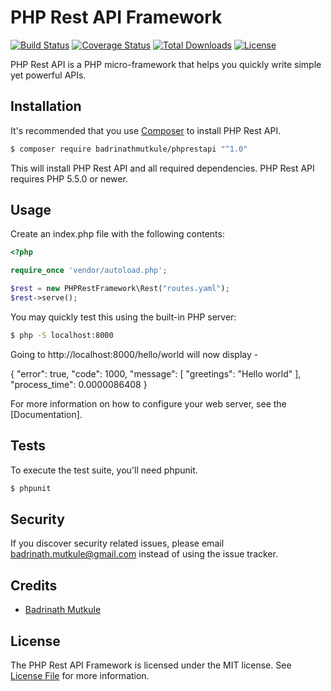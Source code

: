 # PHP Rest API Framework

[![Build Status](https://travis-ci.org/badrinathmutkule/phprestapi.svg?branch=1.x)](https://travis-ci.org/badrinathmutkule/phprestapi)
[![Coverage Status](https://coveralls.io/repos/github/badrinathmutkule/phprestapi/badge.svg?branch=3.x)](https://coveralls.io/github/badrinathmutkule/phprestapi?branch=1.x)
[![Total Downloads](https://poser.pugx.org/badrinathmutkule/phprestapi/downloads)](https://packagist.org/packages/badrinathmutkule/phprestapi)
[![License](https://poser.pugx.org/badrinathmutkule/phprestapi/license)](https://packagist.org/packages/badrinathmutkule/phprestapi)

PHP Rest API is a PHP micro-framework that helps you quickly write simple yet powerful APIs.

## Installation

It's recommended that you use [Composer](https://getcomposer.org/) to install PHP Rest API.

```bash
$ composer require badrinathmutkule/phprestapi "^1.0"
```

This will install PHP Rest API and all required dependencies. PHP Rest API requires PHP 5.5.0 or newer.

## Usage

Create an index.php file with the following contents:

```php
<?php

require_once 'vendor/autoload.php';

$rest = new PHPRestFramework\Rest("routes.yaml");
$rest->serve();

```



You may quickly test this using the built-in PHP server:
```bash
$ php -S localhost:8000
```

Going to http://localhost:8000/hello/world will now display -

{
    "error": true,
    "code": 1000,
    "message": [
    "greetings": "Hello world"
    ],
    "process_time": 0.0000086408
}

For more information on how to configure your web server, see the [Documentation].

## Tests

To execute the test suite, you'll need phpunit.

```bash
$ phpunit
```

## Security

If you discover security related issues, please email badrinath.mutkule@gmail.com instead of using the issue tracker.

## Credits

- [Badrinath Mutkule](https://github.com/badrinathmutkule)

## License

The PHP Rest API Framework is licensed under the MIT license. See [License File](LICENSE.md) for more information.
